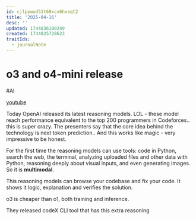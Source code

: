 ```yaml
---
id: cjlpywud51t69xcv6hxsqt2
title: '2025-04-16'
desc: ''
updated: 1744836100249
created: 1744825728623
traitIds:
  - journalNote
---
```

# o3 and o4-mini release

#AI

[youtube](https://www.youtube.com/watch?v=sq8GBPUb3rk&t=823s)

Today OpenAI released its latest reasoning models. LOL - these model reach performance equivalent to the top 200 programmers in Codeforces.. this is super crazy. The presenters say that the core idea behind the technology is next token prediction.. And this works like magic - very impressive to be honest.

For the first time the reasoning models can use tools: code in Python, search the web, the terminal, analyzing uploaded files and other data with Python, reasoning deeply about visual inputs, and even generating images. So it is **multimodal**.

This reasoning models can browse your codebase and fix your code. It shows it logic, explanation and verifies the solution.

o3 is cheaper than o1, both training and inference. 

They released codeX CLI tool that has this extra reasoning

